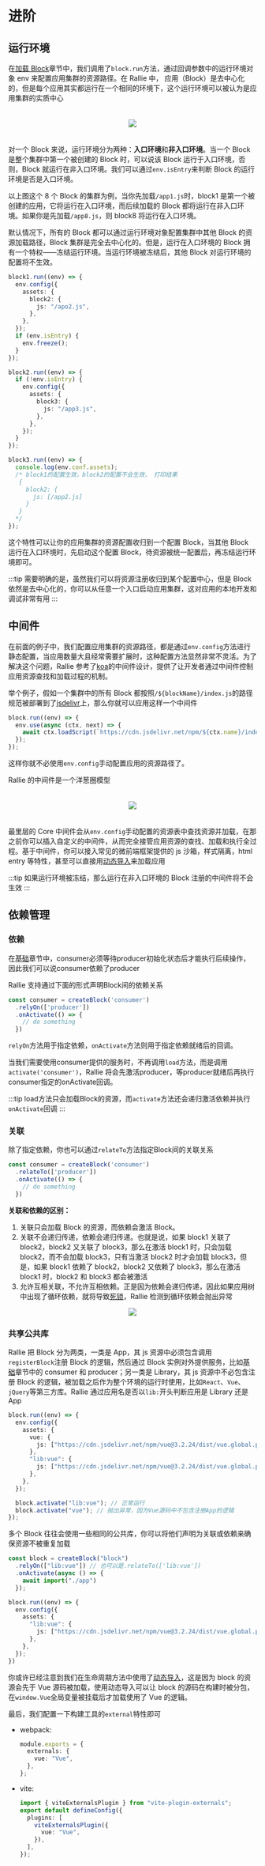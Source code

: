 # 进阶

## 运行环境

在[加载 Block](/guide/basic.html#加载-block)章节中，我们调用了`block.run`方法，通过回调参数中的运行环境对象 env 来配置应用集群的资源路径。在 Rallie 中， 应用（Block）是去中心化的，但是每个应用其实都运行在一个相同的环境下，这个运行环境可以被认为是应用集群的实质中心

<div align="center" style="padding: 20px">
<img src="../images/matrix.drawio.svg">
</div>

对一个 Block 来说，运行环境分为两种：**入口环境**和**非入口环境**。当一个 Block 是整个集群中第一个被创建的 Block 时，可以说该 Block 运行于入口环境，否则，Block 就运行在非入口环境。我们可以通过`env.isEntry`来判断 Block 的运行环境是否是入口环境。

以上图这个 8 个 Block 的集群为例，当你先加载`/app1.js`时，block1 是第一个被创建的应用，它将运行在入口环境，而后续加载的 Block 都将运行在非入口环境。如果你是先加载`/app8.js`，则 block8 将运行在入口环境。

默认情况下，所有的 Block 都可以通过运行环境对象配置集群中其他 Block 的资源加载路径，Block 集群是完全去中心化的。但是，运行在入口环境的 Block 拥有一个特权——冻结运行环境。当运行环境被冻结后，其他 Block 对运行环境的配置将不生效。

```ts {10}
block1.run((env) => {
  env.config({
    assets: {
      block2: {
        js: "/apo2.js",
      },
    },
  });
  if (env.isEntry) {
    env.freeze();
  }
});
```

```ts
block2.run((env) => {
  if (!env.isEntry) {
    env.config({
      assets: {
        block3: {
          js: "/app3.js",
        },
      },
    });
  }
});
```

```ts
block3.run((env) => {
  console.log(env.conf.assets);
  /* block1的配置生效，block2的配置不会生效， 打印结果
   {
     block2: {
       js: [/app2.js]
     }
   }
  */
});
```

这个特性可以让你的应用集群的资源配置收归到一个配置 Block，当其他 Block 运行在入口环境时，先启动这个配置 Block，待资源被统一配置后，再冻结运行环境即可。

:::tip
需要明确的是，虽然我们可以将资源注册收归到某个配置中心，但是 Block 依然是去中心化的，你可以从任意一个入口启动应用集群，这对应用的本地开发和调试非常有用
:::

## 中间件

在前面的例子中，我们配置应用集群的资源路径，都是通过`env.config`方法进行静态配置，当应用数量大且经常需要扩展时，这种配置方法显然非常不灵活。为了解决这个问题，Rallie 参考了[koa](https://github.com/koajs/koa)的中间件设计，提供了让开发者通过中间件控制应用资源查找和加载过程的机制。

举个例子，假如一个集群中的所有 Block 都按照`/${blockName}/index.js`的路径规范被部署到了[jsdelivr](https://www.jsdelivr.com/)上，那么你就可以应用这样一个中间件

```ts
block.run((env) => {
  env.use(async (ctx, next) => {
    await ctx.loadScript(`https://cdn.jsdelivr.net/npm/${ctx.name}/index.js`);
  });
});
```

这样你就不必使用`env.config`手动配置应用的资源路径了。

Rallie 的中间件是一个洋葱圈模型

<div align="center" style="padding: 20px">
<img src="../images/middleware.drawio.svg">
</div>

最里层的 Core 中间件会从`env.config`手动配置的资源表中查找资源并加载，在那之前你可以插入自定义的中间件，从而完全接管应用资源的查找、加载和执行全过程。基于中间件，你可以接入常见的微前端框架提供的 js 沙箱，样式隔离，html entry 等特性，甚至可以直接用[动态导入](https://developer.mozilla.org/en-US/docs/Web/JavaScript/Reference/Statements/import#dynamic_imports)来加载应用

:::tip
如果运行环境被冻结，那么运行在非入口环境的 Block 注册的中间件将不会生效
:::

## 依赖管理

### 依赖
在[基础](/guide/basic.html#基础)章节中，consumer必须等待producer初始化状态后才能执行后续操作，因此我们可以说consumer依赖了producer

Rallie 支持通过下面的形式声明Block间的依赖关系

```ts
const consumer = createBlock('consumer')
  .relyOn(['producer'])
  .onActivate(() => {
    // do something
  })
```

`relyOn`方法用于指定依赖，`onActivate`方法则用于指定依赖就绪后的回调。
 
当我们需要使用consumer提供的服务时，不再调用`load`方法，而是调用`activate('consumer')`，Rallie 将会先激活producer，等producer就绪后再执行consumer指定的onActivate回调。

:::tip
load方法只会加载Block的资源，而`activate`方法还会递归激活依赖并执行`onActivate`回调
:::

### 关联
除了指定依赖，你也可以通过`relateTo`方法指定Block间的关联关系

```ts
const consumer = createBlock('consumer')
  .relateTo(['producer'])
  .onActivate(() => {
    // do something
  })
```

**关联和依赖的区别：**

1. 关联只会加载 Block 的资源，而依赖会激活 Block。
2. 关联不会递归传递，依赖会递归传递。也就是说，如果 block1 关联了 block2，block2 又关联了 block3，那么在激活 block1 时，只会加载 block2，而不会加载 block3，只有当激活 block2 时才会加载 block3，但是，如果 block1 依赖了 block2，block2 又依赖了 block3，那么在激活 block1 时，block2 和 block3 都会被激活
3. 允许互相关联，不允许互相依赖。正是因为依赖会递归传递，因此如果应用树中出现了循环依赖，就将导致[死锁](https://zh.wikipedia.org/wiki/%E6%AD%BB%E9%94%81)，Rallie 检测到循环依赖会抛出异常
<div align="center">
<img src="../images/circle.drawio.svg">
</div>


### 共享公共库

Rallie 把 Block 分为两类，一类是 App，其 js 资源中必须包含调用`registerBlock`注册 Block 的逻辑，然后通过 Block 实例对外提供服务，比如[基础](/guide/basic.html#基础)章节中的 consumer 和 producer；另一类是 Library，其 js 资源中不必包含注册 Block 的逻辑，被加载之后作为整个环境的运行时使用，比如`React`、`Vue`、`jQuery`等第三方库。Rallie 通过应用名是否以`lib:`开头判断应用是 Library 还是 App

```ts
block.run((env) => {
  env.config({
    assets: {
      vue: {
        js: ["https://cdn.jsdelivr.net/npm/vue@3.2.24/dist/vue.global.prod.js"], // vue源码
      },
      "lib:vue": {
        js: ["https://cdn.jsdelivr.net/npm/vue@3.2.24/dist/vue.global.prod.js"], // vue源码
      },
    },
  });

  block.activate("lib:vue"); // 正常运行
  block.activate("vue"); // 抛出异常，因为Vue源码中不包含注册App的逻辑
});
```

多个 Block 往往会使用一些相同的公共库，你可以将他们声明为关联或依赖来确保资源不被重复加载

```ts
const block = createBlock("block")
  .relyOn(["lib:vue"]) // 也可以是.relateTo(['lib:vue'])
  .onActivate(async () => {
    await import("./app")
  });

block.run((env) => {
  env.config({
    assets: {
      "lib:vue": {
        js: ["https://cdn.jsdelivr.net/npm/vue@3.2.24/dist/vue.global.prod.js"],
      },
    },
  });
})
```

你或许已经注意到我们在生命周期方法中使用了[动态导入](https://developer.mozilla.org/en-US/docs/Web/JavaScript/Reference/Statements/import#dynamic_imports)，这是因为 block 的资源会先于 Vue 源码被加载，使用动态导入可以让 block 的源码在构建时被分包，在`window.Vue`全局变量被挂载后才加载使用了 Vue 的逻辑。

最后，我们配置一下构建工具的`external`特性即可

- webpack:
  ```ts
  module.exports = {
    externals: {
      vue: "Vue",
    },
  };
  ```
- vite:
  ```ts
  import { viteExternalsPlugin } from "vite-plugin-externals";
  export default defineConfig({
    plugins: [
      viteExternalsPlugin({
        vue: "Vue",
      }),
    ],
  });
  ```
